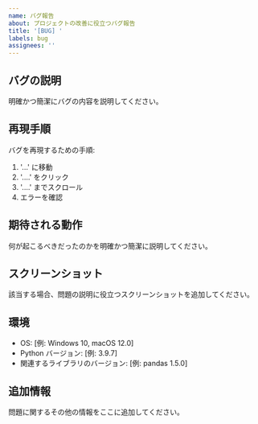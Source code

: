 ```yaml
---
name: バグ報告
about: プロジェクトの改善に役立つバグ報告
title: '[BUG] '
labels: bug
assignees: ''
---
```


## バグの説明
明確かつ簡潔にバグの内容を説明してください。

## 再現手順
バグを再現するための手順:
1. '...' に移動
2. '....' をクリック
3. '....' までスクロール
4. エラーを確認

## 期待される動作
何が起こるべきだったのかを明確かつ簡潔に説明してください。

## スクリーンショット
該当する場合、問題の説明に役立つスクリーンショットを追加してください。

## 環境
 - OS: [例: Windows 10, macOS 12.0]
 - Python バージョン: [例: 3.9.7]
 - 関連するライブラリのバージョン: [例: pandas 1.5.0]

## 追加情報
問題に関するその他の情報をここに追加してください。
